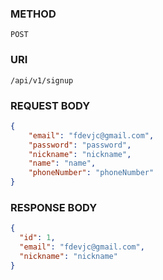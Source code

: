### METHOD
```
POST
``` 
### URI
```
/api/v1/signup
```
### REQUEST BODY
```json
{
    "email": "fdevjc@gmail.com",
    "password": "password",
    "nickname": "nickname",
    "name": "name",
    "phoneNumber": "phoneNumber"
}
```
### RESPONSE BODY
```json
{
  "id": 1,
  "email": "fdevjc@gmail.com",
  "nickname": "nickname"
}
```